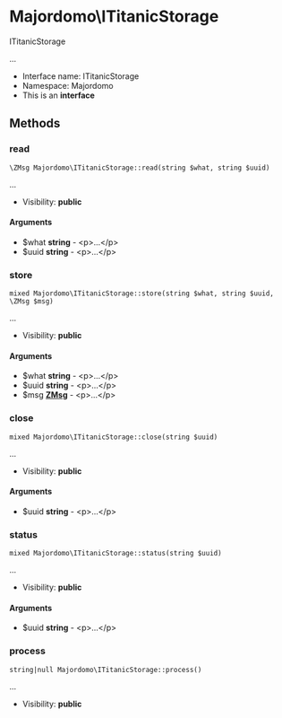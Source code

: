 Majordomo\ITitanicStorage
===============

ITitanicStorage

...


* Interface name: ITitanicStorage
* Namespace: Majordomo
* This is an **interface**






Methods
-------


### read

    \ZMsg Majordomo\ITitanicStorage::read(string $what, string $uuid)



...

* Visibility: **public**


#### Arguments
* $what **string** - &lt;p&gt;...&lt;/p&gt;
* $uuid **string** - &lt;p&gt;...&lt;/p&gt;



### store

    mixed Majordomo\ITitanicStorage::store(string $what, string $uuid, \ZMsg $msg)



...

* Visibility: **public**


#### Arguments
* $what **string** - &lt;p&gt;...&lt;/p&gt;
* $uuid **string** - &lt;p&gt;...&lt;/p&gt;
* $msg **[ZMsg](ZMsg.md)** - &lt;p&gt;...&lt;/p&gt;



### close

    mixed Majordomo\ITitanicStorage::close(string $uuid)



...

* Visibility: **public**


#### Arguments
* $uuid **string** - &lt;p&gt;...&lt;/p&gt;



### status

    mixed Majordomo\ITitanicStorage::status(string $uuid)



...

* Visibility: **public**


#### Arguments
* $uuid **string** - &lt;p&gt;...&lt;/p&gt;



### process

    string|null Majordomo\ITitanicStorage::process()



...

* Visibility: **public**



